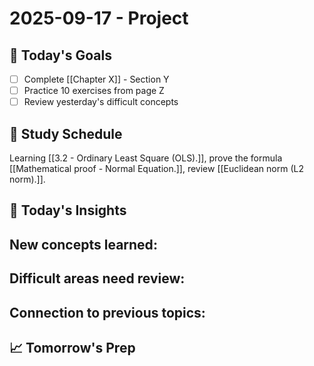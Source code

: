 # 2025-09-17 - Project 

## 🎯 Today's Goals
- [ ] Complete [[Chapter X]] - Section Y
- [ ] Practice 10 exercises from page Z
- [ ] Review yesterday's difficult concepts

## 📖 Study Schedule

Learning [[3.2 - Ordinary Least Square (OLS).]], prove the formula [[Mathematical proof - Normal Equation.]], review [[Euclidean norm (L2 norm).]].
## 🤔 Today's Insights

**New concepts learned**:
- 

**Difficult areas need review**:
- 

**Connection to previous topics**:
- 

## 📈 Tomorrow's Prep


